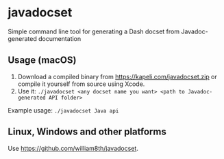 javadocset
==========

Simple command line tool for generating a Dash docset from Javadoc-generated documentation

## Usage (macOS)

1. Download a compiled binary from https://kapeli.com/javadocset.zip or compile it yourself from source using Xcode.
2. Use it: ```./javadocset <any docset name you want> <path to Javadoc-generated API folder>```

Example usage: ```./javadocset Java api```

## Linux, Windows and other platforms

Use https://github.com/william8th/javadocset.

